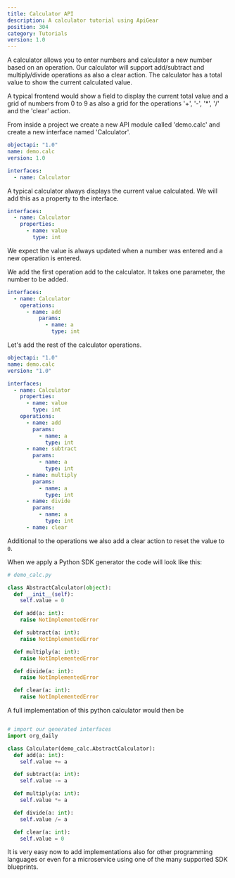 ```yaml
---
title: Calculator API
description: A calculator tutorial using ApiGear
position: 304
category: Tutorials
version: 1.0
---
```


A calculator allows you to enter numbers and calculator a new number based on an operation. Our calculator will support add/subtract and multiply/divide operations as also a clear action. The calculator has a total value to show the current calculated value.

A typical frontend would show a field to display the current total value and a grid of numbers from 0 to 9 as also a grid for the operations '+', '-', '\*', '/' and the 'clear' action.

From inside a project we create a new API module called 'demo.calc' and create a new interface named 'Calculator'.

```yml
objectapi: "1.0"
name: demo.calc
version: 1.0

interfaces:
  - name: Calculator
```

A typical calculator always displays the current value calculated. We will add this as a property to the interface.

```yml
interfaces:
  - name: Calculator
    properties:
      - name: value
        type: int
```

We expect the value is always updated when a number was entered and a new operation is entered.

We add the first operation add to the calculator. It takes one parameter, the number to be added.

```yml
interfaces:
  - name: Calculator
    operations:
      - name: add
          params:
            - name: a
              type: int
```

Let's add the rest of the calculator operations.

```yml
objectapi: "1.0"
name: demo.calc
version: "1.0"

interfaces:
  - name: Calculator
    properties:
      - name: value
        type: int
    operations:
      - name: add
        params:
          - name: a
            type: int
      - name: subtract
        params:
          - name: a
            type: int
      - name: multiply
        params:
          - name: a
            type: int
      - name: divide
        params:
          - name: a
            type: int
      - name: clear
```

Additional to the operations we also add a clear action to reset the value to `0`.

When we apply a Python SDK generator the code will look like this:

```python
# demo_calc.py

class AbstractCalculator(object):
  def __init__(self):
    self.value = 0

  def add(a: int):
    raise NotImplementedError

  def subtract(a: int):
    raise NotImplementedError

  def multiply(a: int):
    raise NotImplementedError

  def divide(a: int):
    raise NotImplementedError

  def clear(a: int):
    raise NotImplementedError
```

A full implementation of this python calculator would then be

```python

# import our generated interfaces
import org_daily

class Calculator(demo_calc.AbstractCalculator):
  def add(a: int):
    self.value += a

  def subtract(a: int):
    self.value -= a

  def multiply(a: int):
    self.value *= a

  def divide(a: int):
    self.value /= a

  def clear(a: int):
    self.value = 0
```

It is very easy now to add implementations also for other programming languages or even for a microservice using one of the many supported SDK blueprints.
